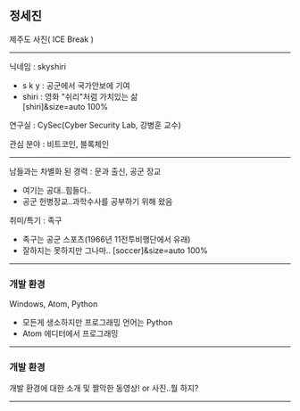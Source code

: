 ## 정세진

제주도 사진( ICE Break )

---

닉네임 : skyshiri
  - s k y : 공군에서 국가안보에 기여
  - shiri : 영화 "쉬리"처럼 가치있는 삶      
  [shiri]&size=auto 100%

연구실 : CySec(Cyber Security Lab, 강병훈 교수)

관심 분야 : 비트코인, 블록체인

---

남들과는 차별화 된 경력 : 문과 출신, 공군 장교
  - 여기는 공대..힘들다..
  - 공군 헌병장교..과학수사를 공부하기 위해 왔음

취미/특기 : 족구
  - 족구는 공군 스포츠(1966년 11전투비행단에서 유래)
  - 잘하지는 못하지만 그나마..
  [soccer]&size=auto 100%
---

### 개발 환경

Windows, Atom, Python
  - 모든게 생소하지만 프로그래밍 언어는 Python
  - Atom 에디터에서 프로그래밍

---

### 개발 환경

개발 환경에 대한 소개 및 짤막한 동영상! or 사진..뭘 하지?

---
